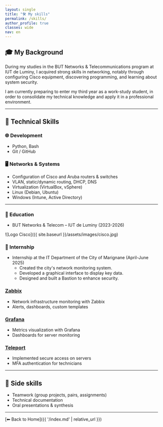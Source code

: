 ```yaml
---
layout: single
title: "🛠️ My skills"
permalink: /skills/
author_profile: true
classes: wide
nav: en
---
```


## 🎓 My Background

During my studies in the BUT Networks & Telecommunications program at IUT de Luminy, I acquired strong skills in networking, notably through configuring Cisco equipment, discovering programming, and learning about system security.

I am currently preparing to enter my third year as a work-study student, in order to consolidate my technical knowledge and apply it in a professional environment.

---

## 🔧 Technical Skills

### 🌐 Development

- Python, Bash
- Git / GitHub

### 🖥️ Networks & Systems

- Configuration of Cisco and Aruba routers & switches
- VLAN, static/dynamic routing, DHCP, DNS
- Virtualization (VirtualBox, vSphere)
- Linux (Debian, Ubuntu)
- Windows (Intune, Active Directory)

---

### 🎒 Education
- BUT Networks & Telecom – IUT de Luminy (2023-2026)

![Logo Cisco]({{ site.baseurl }}/assets/images/cisco.jpg)

### 💼 Internship
- Internship at the IT Department of the City of Marignane (April-June 2025)
  - Created the city's network monitoring system.
  - Developed a graphical interface to display key data.
  - Designed and built a Bastion to enhance security.
 
### [Zabbix](../zabbix-en/)
- Network infrastructure monitoring with Zabbix
- Alerts, dashboards, custom templates

### [Grafana](../grafana-en/)
- Metrics visualization with Grafana
- Dashboards for server monitoring

### [Teleport](../teleport-en/)
- Implemented secure access on servers
- MFA authentication for technicians

---

## 🧠 Side skills

- Teamwork (group projects, pairs, assignments)
- Technical documentation
- Oral presentations & synthesis

---

[⬅ Back to Home]({{ '/index.md' | relative_url }})
